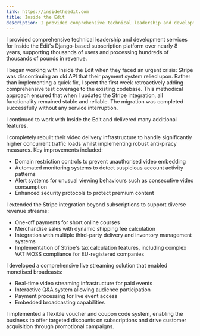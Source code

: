 ```yaml
---
link: https://insidetheedit.com
title: Inside the Edit
description: I provided comprehensive technical leadership and development services for Inside the Edit's Django-based subscription platform over nearly 8 years, supporting thousands of users and processing hundreds of thousands of pounds in revenue.
---
```


I provided comprehensive technical leadership and development services for Inside the
Edit's Django-based subscription platform over nearly 8 years, supporting thousands of
users and processing hundreds of thousands of pounds in revenue.

I began working with Inside the Edit when they faced an urgent crisis: Stripe was
discontinuing an old API that their payment system relied upon. Rather than implementing
a quick fix, I spent the first week retroactively adding comprehensive test coverage to
the existing codebase. This methodical approach ensured that when I updated the Stripe
integration, all functionality remained stable and reliable. The migration was completed
successfully without any service interruption.

I continued to work with Inside the Edit and delivered many additional features.

I completely rebuilt their video delivery infrastructure to handle significantly higher
concurrent traffic loads whilst implementing robust anti-piracy measures. Key
improvements included:

- Domain restriction controls to prevent unauthorised video embedding
- Automated monitoring systems to detect suspicious account activity patterns
- Alert systems for unusual viewing behaviours such as consecutive video consumption
- Enhanced security protocols to protect premium content

I extended the Stripe integration beyond subscriptions to support diverse revenue
streams:

- One-off payments for short online courses
- Merchandise sales with dynamic shipping fee calculation
- Integration with multiple third-party delivery and inventory management systems
- Implementation of Stripe's tax calculation features, including complex VAT MOSS
  compliance for EU-registered companies

I developed a comprehensive live streaming solution that enabled monetised broadcasts:

- Real-time video streaming infrastructure for paid events
- Interactive Q&A system allowing audience participation
- Payment processing for live event access
- Embedded broadcasting capabilities

I implemented a flexible voucher and coupon code system, enabling the business to offer
targeted discounts on subscriptions and drive customer acquisition through promotional
campaigns.
